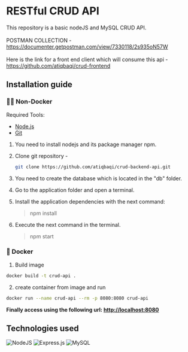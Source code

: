 # RESTful CRUD API

This repository is a basic nodeJS and MySQL CRUD API.
<br/><br/>
POSTMAN COLLECTION - https://documenter.getpostman.com/view/7330118/2s935oN57W
<br/><br/>
Here is the link for a front end client which will consume this api - https://github.com/atiqbaqi/crud-frontend

## Installation guide

### 💪🏻 Non-Docker

Required Tools: 
- [Node.js](https://nodejs.org/en/download/)
- [Git](https://git-scm.com/downloads) 

1. You need to install nodejs and its package manager npm.

2. Clone git repository -
    ```bash
    git clone https://github.com/atiqbaqi/crud-backend-api.git
    ```

3. You need to create the database which is located in the "db" folder.

4. Go to the application folder and open a terminal.

5. Install the application dependencies with the next command:
    >npm install

6. Execute the next command in the terminal.
    >npm start

### 🐳 Docker

1. Build image
```bash
docker build -t crud-api .
```
2. create container from image and run
```bash
docker run --name crud-api --rm -p 8080:8080 crud-api
```

<b>Finally access using the following url: <a href="http://localhost:8080" target="__blank">http://localhost:8080</a></b>

## Technologies used

![NodeJS](https://img.shields.io/badge/node.js-6DA55F?style=for-the-badge&logo=node.js&logoColor=white)
![Express.js](https://img.shields.io/badge/express.js-%23404d59.svg?style=for-the-badge&logo=express&logoColor=%2361DAFB)
![MySQL](https://img.shields.io/badge/mysql-%2300f.svg?style=for-the-badge&logo=mysql&logoColor=white)

